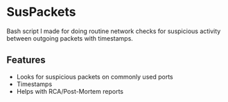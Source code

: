 # SusPackets
Bash script I made for doing routine network checks for suspicious activity between outgoing packets with timestamps.

## Features 

* Looks for suspicious packets on commonly used ports
* Timestamps
* Helps with RCA/Post-Mortem reports

